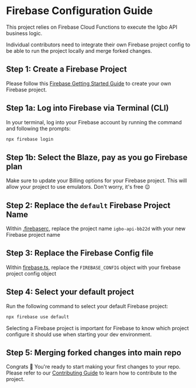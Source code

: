 # Firebase Configuration Guide

This project relies on Firebase Cloud Functions to execute the Igbo API business logic.

Individual contributors need to integrate their own Firebase project config to be able to run the project locally and merge forked changes.

## Step 1: Create a Firebase Project

Please follow this [Firebase Getting Started Guide](https://firebase.google.com/docs/web/setup) to create your own Firebase project.

## Step 1a: Log into Firebase via Terminal (CLI)

In your terminal, log into your Firebase account by running the command and following the prompts:

```bash
npx firebase login
```

## Step 1b: Select the Blaze, pay as you go Firebase plan

Make sure to update your Billing options for your Firebase project. This will allow your project to use emulators. Don't worry, it's free 😉

## Step 2: Replace the `default` Firebase Project Name

Within [.firebaserc](https://github.com/nkowaokwu/igbo_api/blob/master/.firebaserc), replace the project name `igbo-api-bb22d` with your new Firebase project name

## Step 3: Replace the Firebase Config file

Within [firebase.ts](https://github.com/nkowaokwu/igbo_api/blob/master/src/services/firebase.ts#L5-L13), replace the `FIREBASE_CONFIG` object with your firebase project config object

## Step 4: Select your default project

Run the following command to select your default Firebase project:

```bash
npx firebase use default
```

Selecting a Firebase project is important for Firebase to know which project configure it should use when starting your dev environment.

## Step 5: Merging forked changes into main repo

Congrats 🎉 You're ready to start making your first changes to your repo. Please refer to our [Contributing Guide](https://github.com/nkowaokwu/igbo_api/blob/master/.github/CONTRIBUTING.md) to learn how to contribute to the project.
